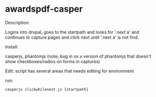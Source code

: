 awardspdf-casper
================

Description:

Logins into drupal, goes to the startpath and looks for '.next a' and continues to capture pages and click next until '.next a' is not find.

Install:

casperjs, phantomjs (note, bug in os x version of phantomjs that doesn't show checkboxes/radios on forms in captures)

Edit:
script has several areas that needs editing for environment

run:
```
casperjs clickwhilenext.js [startpath]
```
